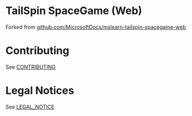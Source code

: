 # TailSpin SpaceGame (Web)

Forked from [github.com/MicrosoftDocs/mslearn-tailspin-spacegame-web](https://github.com/MicrosoftDocs/mslearn-tailspin-spacegame-web)

# Contributing

See [CONTRIBUTING](./CONTRIBUTING.md)

# Legal Notices

See [LEGAL_NOTICE](./LEGAL_NOTICE.md)
